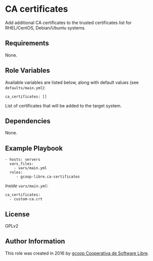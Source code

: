 CA certificates
===============

Add additional CA certificates to the trusted certificates list for RHEL/CentOS, Debian/Ubuntu systems.

Requirements
------------

None.

Role Variables
--------------

Available variables are listed below, along with default values (see `defaults/main.yml`):

    ca_certificates: []

List of certificates that will be added to the target system.

Dependencies
------------

None.

Example Playbook
----------------

    - hosts: servers
      vars_files:
        - vars/main.yml
      roles:
         - gcoop-libre.ca-certificates

*Inside `vars/main.yml`*:

    ca_certificates:
      - custom-ca.crt

License
-------

GPLv2

Author Information
------------------

This role was created in 2016 by [gcoop Cooperativa de Software Libre](https://www.gcoop.coop).
